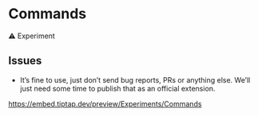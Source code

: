 # Commands

⚠️ Experiment

## Issues
* It’s fine to use, just don’t send bug reports, PRs or anything else. We’ll just need some time to publish that as an official extension.

https://embed.tiptap.dev/preview/Experiments/Commands
